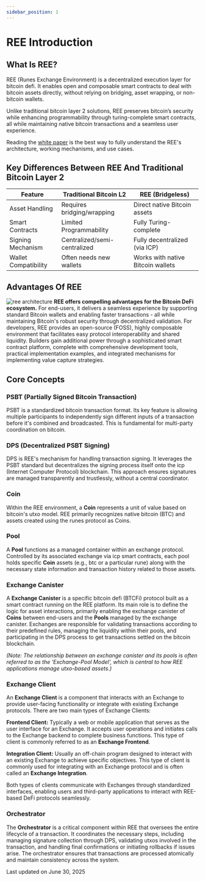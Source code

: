 ```yaml
---
sidebar_position: 1
---
```


# REE Introduction

## What Is REE?

REE (Runes Exchange Environment) is a decentralized execution layer for bitcoin defi. It enables open and composable smart contracts to deal with bitcoin assets directly, without relying on bridging, asset wrapping, or non-bitcoin wallets.

Unlike traditional bitcoin layer 2 solutions, REE preserves bitcoin’s security while enhancing programmability through turing-complete smart contracts, all while maintaining native bitcoin transactions and a seamless user experience.

Reading the [white paper](https://docs.google.com/document/d/1d1_51f8YYRhxft_RpGssCKqS95ZE5Ylv1LDleIqVZJE/edit?tab=t.0#heading=h.9hfttub7lmzc) is the best way to fully understand the REE's architecture, working mechanisms, and use cases.

## Key Differences Between REE And Traditional Bitcoin Layer 2

| Feature          | Traditional Bitcoin L2 | REE (Bridgeless)           |
|------------------|------------------------|----------------------------|
| Asset Handling   | Requires bridging/wrapping | Direct native Bitcoin assets |
| Smart Contracts  | Limited Programmability| Fully Turing-complete   |
| Signing Mechanism| Centralized/semi-centralized | Fully decentralized (via ICP)|
| Wallet Compatibility| Often needs new wallets| Works with native Bitcoin wallets |

## Advantages Of REE
![ree architecture](/img/archi.png) 
**REE offers compelling advantages for the Bitcoin DeFi ecosystem.** For end-users, it delivers a seamless experience by supporting standard Bitcoin wallets and enabling faster transactions - all while maintaining Bitcoin's robust security through decentralized validation. For developers, REE provides an open-source (FOSS), highly composable environment that facilitates easy protocol interoperability and shared liquidity. Builders gain additional power through a sophisticated smart contract platform, complete with comprehensive development tools, practical implementation examples, and integrated mechanisms for implementing value capture strategies.

## Core Concepts

### PSBT (Partially Signed Bitcoin Transaction)

PSBT is a standardized bitcoin transaction format. Its key feature is allowing multiple participants to independently sign different inputs of a transaction before it's combined and broadcasted. This is fundamental for multi-party coordination on bitcoin.

### DPS (Decentralized PSBT Signing)

DPS is REE's mechanism for handling transaction signing. It leverages the PSBT standard but decentralizes the signing process itself onto the icp (Internet Computer Protocol) blockchain. This approach ensures signatures are managed transparently and trustlessly, without a central coordinator.

### Coin

Within the REE environment, a **Coin** represents a unit of value based on bitcoin's utxo model. REE primarily recognizes native bitcoin (BTC) and assets created using the runes protocol as Coins.

### Pool

A **Pool** functions as a managed container within an exchange protocol. Controlled by its associated exchange via icp smart contracts, each pool holds specific **Coin** assets (e.g., btc or a particular rune) along with the necessary state information and transaction history related to those assets.

### Exchange Canister

A **Exchange Canister** is a specific bitcoin defi (BTCFi) protocol built as a smart contract running on the REE platform. Its main role is to define the logic for asset interactions, primarily enabling the exchange canister of **Coins** between end-users and the **Pools** managed by the exchange canister. Exchanges are responsible for validating transactions according to their predefined rules, managing the liquidity within their pools, and participating in the DPS process to get transactions settled on the bitcoin blockchain.

*(Note: The relationship between an exchange canister and its pools is often referred to as the 'Exchange-Pool Model', which is central to how REE applications manage utxo-based assets.)*

### Exchange Client

An **Exchange Client** is a component that interacts with an Exchange to provide user-facing functionality or integrate with existing Exchange protocols. There are two main types of Exchange Clients:

**Frontend Client:** Typically a web or mobile application that serves as the user interface for an Exchange. It accepts user operations and initiates calls to the Exchange backend to complete business functions. This type of client is commonly referred to as an **Exchange Frontend**.

**Integration Client:** Usually an off-chain program designed to interact with an existing Exchange to achieve specific objectives. This type of client is commonly used for integrating with an Exchange protocol and is often called an **Exchange Integration**.

Both types of clients communicate with Exchanges through standardized interfaces, enabling users and third-party applications to interact with REE-based DeFi protocols seamlessly.

### Orchestrator

The **Orchestrator** is a critical component within REE that oversees the entire lifecycle of a transaction. It coordinates the necessary steps, including managing signature collection through DPS, validating utxos involved in the transaction, and handling final confirmations or initiating rollbacks if issues arise. The orchestrator ensures that transactions are processed atomically and maintain consistency across the system.






Last updated on June 30, 2025